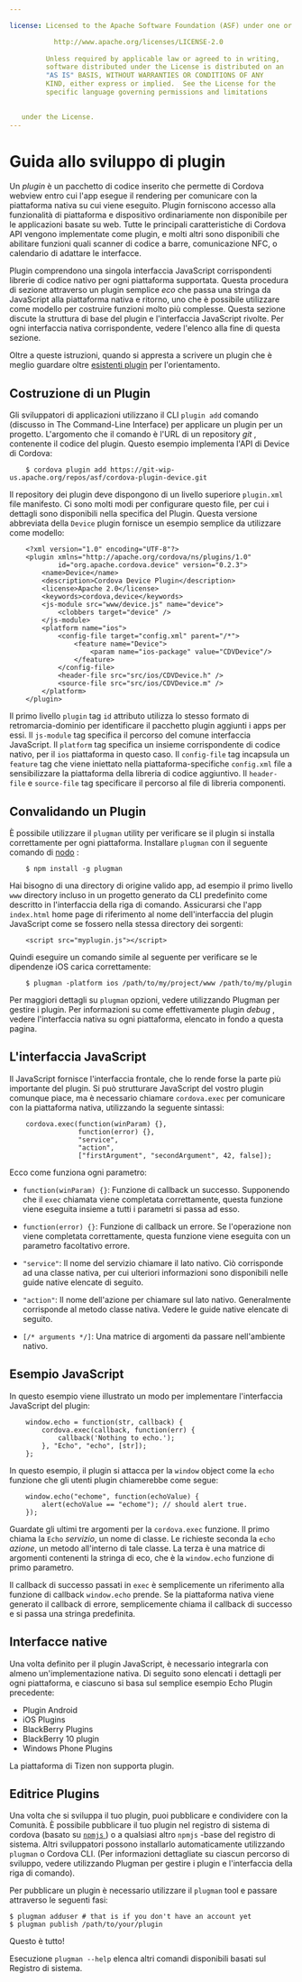 ```yaml
---

license: Licensed to the Apache Software Foundation (ASF) under one or more contributor license agreements. See the NOTICE file distributed with this work for additional information regarding copyright ownership. The ASF licenses this file to you under the Apache License, Version 2.0 (the "License"); you may not use this file except in compliance with the License. You may obtain a copy of the License at

           http://www.apache.org/licenses/LICENSE-2.0
    
         Unless required by applicable law or agreed to in writing,
         software distributed under the License is distributed on an
         "AS IS" BASIS, WITHOUT WARRANTIES OR CONDITIONS OF ANY
         KIND, either express or implied.  See the License for the
         specific language governing permissions and limitations
    

   under the License.
---
```


# Guida allo sviluppo di plugin

Un *plugin* è un pacchetto di codice inserito che permette di Cordova webview entro cui l'app esegue il rendering per comunicare con la piattaforma nativa su cui viene eseguito. Plugin forniscono accesso alla funzionalità di piattaforma e dispositivo ordinariamente non disponibile per le applicazioni basate su web. Tutte le principali caratteristiche di Cordova API vengono implementate come plugin, e molti altri sono disponibili che abilitare funzioni quali scanner di codice a barre, comunicazione NFC, o calendario di adattare le interfacce.

Plugin comprendono una singola interfaccia JavaScript corrispondenti librerie di codice nativo per ogni piattaforma supportata. Questa procedura di sezione attraverso un plugin semplice *eco* che passa una stringa da JavaScript alla piattaforma nativa e ritorno, uno che è possibile utilizzare come modello per costruire funzioni molto più complesse. Questa sezione discute la struttura di base del plugin e l'interfaccia JavaScript rivolte. Per ogni interfaccia nativa corrispondente, vedere l'elenco alla fine di questa sezione.

Oltre a queste istruzioni, quando si appresta a scrivere un plugin che è meglio guardare oltre [esistenti plugin][1] per l'orientamento.

 [1]: https://github.com/apache/cordova-android/tree/master/framework/src/org/apache/cordova

## Costruzione di un Plugin

Gli sviluppatori di applicazioni utilizzano il CLI `plugin add` comando (discusso in The Command-Line Interface) per applicare un plugin per un progetto. L'argomento che il comando è l'URL di un repository *git* , contenente il codice del plugin. Questo esempio implementa l'API di Device di Cordova:

        $ cordova plugin add https://git-wip-us.apache.org/repos/asf/cordova-plugin-device.git
    

Il repository dei plugin deve dispongono di un livello superiore `plugin.xml` file manifesto. Ci sono molti modi per configurare questo file, per cui i dettagli sono disponibili nella specifica del Plugin. Questa versione abbreviata della `Device` plugin fornisce un esempio semplice da utilizzare come modello:

        <?xml version="1.0" encoding="UTF-8"?>
        <plugin xmlns="http://apache.org/cordova/ns/plugins/1.0"
                id="org.apache.cordova.device" version="0.2.3">
            <name>Device</name>
            <description>Cordova Device Plugin</description>
            <license>Apache 2.0</license>
            <keywords>cordova,device</keywords>
            <js-module src="www/device.js" name="device">
                <clobbers target="device" />
            </js-module>
            <platform name="ios">
                <config-file target="config.xml" parent="/*">
                    <feature name="Device">
                        <param name="ios-package" value="CDVDevice"/>
                    </feature>
                </config-file>
                <header-file src="src/ios/CDVDevice.h" />
                <source-file src="src/ios/CDVDevice.m" />
            </platform>
        </plugin>
    

Il primo livello `plugin` tag `id` attributo utilizza lo stesso formato di retromarcia-dominio per identificare il pacchetto plugin aggiunti i apps per essi. Il `js-module` tag specifica il percorso del comune interfaccia JavaScript. Il `platform` tag specifica un insieme corrispondente di codice nativo, per il `ios` piattaforma in questo caso. Il `config-file` tag incapsula un `feature` tag che viene iniettato nella piattaforma-specifiche `config.xml` file a sensibilizzare la piattaforma della libreria di codice aggiuntivo. Il `header-file` e `source-file` tag specificare il percorso al file di libreria componenti.

## Convalidando un Plugin

È possibile utilizzare il `plugman` utility per verificare se il plugin si installa correttamente per ogni piattaforma. Installare `plugman` con il seguente comando di [nodo][2] :

 [2]: http://nodejs.org/

        $ npm install -g plugman
    

Hai bisogno di una directory di origine valido app, ad esempio il primo livello `www` directory incluso in un progetto generato da CLI predefinito come descritto in l'interfaccia della riga di comando. Assicurarsi che l'app `index.html` home page di riferimento al nome dell'interfaccia del plugin JavaScript come se fossero nella stessa directory dei sorgenti:

        <script src="myplugin.js"></script>
    

Quindi eseguire un comando simile al seguente per verificare se le dipendenze iOS carica correttamente:

        $ plugman -platform ios /path/to/my/project/www /path/to/my/plugin
    

Per maggiori dettagli su `plugman` opzioni, vedere utilizzando Plugman per gestire i plugin. Per informazioni su come effettivamente plugin *debug* , vedere l'interfaccia nativa su ogni piattaforma, elencato in fondo a questa pagina.

## L'interfaccia JavaScript

Il JavaScript fornisce l'interfaccia frontale, che lo rende forse la parte più importante del plugin. Si può strutturare JavaScript del vostro plugin comunque piace, ma è necessario chiamare `cordova.exec` per comunicare con la piattaforma nativa, utilizzando la seguente sintassi:

        cordova.exec(function(winParam) {},
                     function(error) {},
                     "service",
                     "action",
                     ["firstArgument", "secondArgument", 42, false]);
    

Ecco come funziona ogni parametro:

*   `function(winParam) {}`: Funzione di callback un successo. Supponendo che il `exec` chiamata viene completata correttamente, questa funzione viene eseguita insieme a tutti i parametri si passa ad esso.

*   `function(error) {}`: Funzione di callback un errore. Se l'operazione non viene completata correttamente, questa funzione viene eseguita con un parametro facoltativo errore.

*   `"service"`: Il nome del servizio chiamare il lato nativo. Ciò corrisponde ad una classe nativa, per cui ulteriori informazioni sono disponibili nelle guide native elencate di seguito.

*   `"action"`: Il nome dell'azione per chiamare sul lato nativo. Generalmente corrisponde al metodo classe nativa. Vedere le guide native elencate di seguito.

*   `[/* arguments */]`: Una matrice di argomenti da passare nell'ambiente nativo.

## Esempio JavaScript

In questo esempio viene illustrato un modo per implementare l'interfaccia JavaScript del plugin:

        window.echo = function(str, callback) {
            cordova.exec(callback, function(err) {
                callback('Nothing to echo.');
            }, "Echo", "echo", [str]);
        };
    

In questo esempio, il plugin si attacca per la `window` object come la `echo` funzione che gli utenti plugin chiamerebbe come segue:

        window.echo("echome", function(echoValue) {
            alert(echoValue == "echome"); // should alert true.
        });
    

Guardate gli ultimi tre argomenti per la `cordova.exec` funzione. Il primo chiama la `Echo` *servizio*, un nome di classe. Le richieste seconda la `echo` *azione*, un metodo all'interno di tale classe. La terza è una matrice di argomenti contenenti la stringa di eco, che è la `window.echo` funzione di primo parametro.

Il callback di successo passati in `exec` è semplicemente un riferimento alla funzione di callback `window.echo` prende. Se la piattaforma nativa viene generato il callback di errore, semplicemente chiama il callback di successo e si passa una stringa predefinita.

## Interfacce native

Una volta definito per il plugin JavaScript, è necessario integrarla con almeno un'implementazione nativa. Di seguito sono elencati i dettagli per ogni piattaforma, e ciascuno si basa sul semplice esempio Echo Plugin precedente:

*   Plugin Android
*   iOS Plugins
*   BlackBerry Plugins
*   BlackBerry 10 plugin
*   Windows Phone Plugins

La piattaforma di Tizen non supporta plugin.

## Editrice Plugins

Una volta che si sviluppa il tuo plugin, puoi pubblicare e condividere con la Comunità. È possibile pubblicare il tuo plugin nel registro di sistema di cordova (basato su [ `npmjs` ][3]) o a qualsiasi altro `npmjs` -base del registro di sistema. Altri sviluppatori possono installarlo automaticamente utilizzando `plugman` o Cordova CLI. (Per informazioni dettagliate su ciascun percorso di sviluppo, vedere utilizzando Plugman per gestire i plugin e l'interfaccia della riga di comando).

 [3]: https://github.com/isaacs/npmjs.org

Per pubblicare un plugin è necessario utilizzare il `plugman` tool e passare attraverso le seguenti fasi:

    $ plugman adduser # that is if you don't have an account yet
    $ plugman publish /path/to/your/plugin
    

Questo è tutto!

Esecuzione `plugman --help` elenca altri comandi disponibili basati sul Registro di sistema.